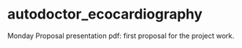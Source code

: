 # autodoctor_ecocardiography

Monday Proposal presentation pdf: first proposal for the project work.
